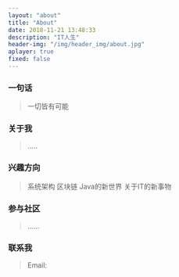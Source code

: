 ```yaml
---
layout: "about"
title: "About"
date: 2018-11-21 13:48:33
description: "IT人生"
header-img: "/img/header_img/about.jpg"
aplayer: true
fixed: false
---
```


### 一句话

> 一切皆有可能

### 关于我

> .....

### 兴趣方向

> 系统架构
> 区块链
> Java的新世界
> 关于IT的新事物

### 参与社区

> ......

### 联系我

>Email: 

